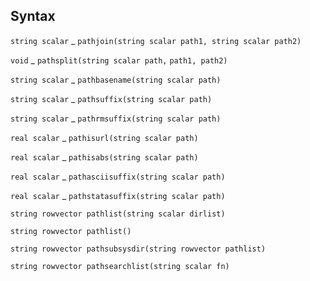 ## Syntax

`string scalar`<span class="nowrap"> _
`pathjoin(string scalar path1, string scalar path2)`

`void`<span class="nowrap"> _ `pathsplit(string scalar path,`
`path1, path2)`

`string scalar`<span class="nowrap"> _
`pathbasename(string scalar path)`

`string scalar`<span class="nowrap"> _
`pathsuffix(string scalar path)`

`string scalar`<span class="nowrap"> _
`pathrmsuffix(string scalar path)`

`real scalar`<span class="nowrap"> _
`pathisurl(string scalar path)`

`real scalar`<span class="nowrap"> _
`pathisabs(string scalar path)`

`real scalar`<span class="nowrap"> _
`pathasciisuffix(string scalar path)`

`real scalar`<span class="nowrap"> _
`pathstatasuffix(string scalar path)`

`string rowvector pathlist(string scalar dirlist)`

`string rowvector pathlist()`

`string rowvector pathsubsysdir(string rowvector pathlist)`

`string rowvector pathsearchlist(string scalar fn)`
